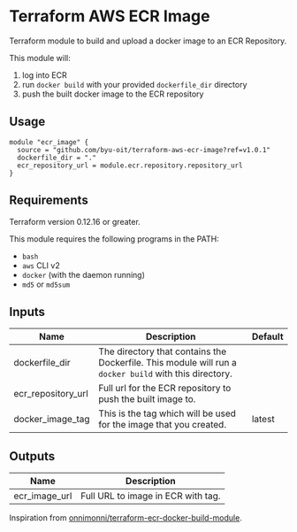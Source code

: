 # Terraform AWS ECR Image

Terraform module to build and upload a docker image to an ECR Repository.

This module will:

1. log into ECR
2. run `docker build` with your provided `dockerfile_dir` directory
3. push the built docker image to the ECR repository

## Usage

```hcl
module "ecr_image" {
  source = "github.com/byu-oit/terraform-aws-ecr-image?ref=v1.0.1"
  dockerfile_dir = "."
  ecr_repository_url = module.ecr.repository.repository_url
}
```

## Requirements

Terraform version 0.12.16 or greater.

This module requires the following programs in the PATH:

- `bash`
- `aws` CLI v2
- `docker` (with the daemon running)
- `md5` or `md5sum`

## Inputs

| Name               | Description                                                                                            | Default |
| ------------------ | ------------------------------------------------------------------------------------------------------ | ------- |
| dockerfile_dir     | The directory that contains the Dockerfile. This module will run a `docker build` with this directory. |         |
| ecr_repository_url | Full url for the ECR repository to push the built image to.                                            |         |
| docker_image_tag   | This is the tag which will be used for the image that you created.                                     | latest  |

## Outputs

| Name          | Description                        |
| ------------- | ---------------------------------- |
| ecr_image_url | Full URL to image in ECR with tag. |

Inspiration from [onnimonni/terraform-ecr-docker-build-module](https://github.com/onnimonni/terraform-ecr-docker-build-module).
